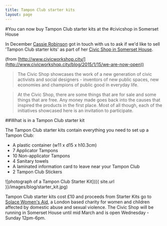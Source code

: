 ```yaml
---
title: Tampon Club starter kits
layout: page
---
```


#You can now buy Tampon Club starter kits at the #civicshop in Somerset House

In December [Cassie Robinson](http://twitter.com/CassieRobinson) got in touch with us to ask if we'd like to sell 'Tampon Club starter kits' as part of her [Civic Shop in Somerset House](http://www.civicworkshop.city/civic-shop/).

(from [http://www.civicworkshop.city/](http://www.civicworkshop.city/blog/2015/1/15/we-are-now-open))

>The Civic Shop showcases the work of a new generation of civic activists and social designers - inventors of new public spaces, new economies and champions of public good in everyday life.

>At the Civic Shop, there are some things that are for sale and some things that are free. Any money made goes back into the causes that inspired the products in the first place. Most of all though, each of the initiatives showcased here is an invitation to participate.

##What is in a Tampon Club starter kit

The Tampon Club starter kits contain everything you need to set up a Tampon Club:

- A plastic container (w11 x d15 x h10.3cm)
- 7 Applicator Tampons
- 10 Non-applicator Tampons
- 4 Sanitary towels
- A laminated information card to leave near your Tampon Club
- 2 Tampon Club Stickers

![photograph of a Tampon Club Starter Kit]({{ site.url }}/images/blog/starter_kit.jpg)

 Tampon Club starter kits cost £10 and proceeds from Starter Kits go to [Solace Women's Aid](http://www.solacewomensaid.org/), a London based charity for women and children affected by domestic abuse and sexual violence. The Civic Shop will be running in Somerset House until mid March and is open Wednesday - Sunday 12pm-6pm.
